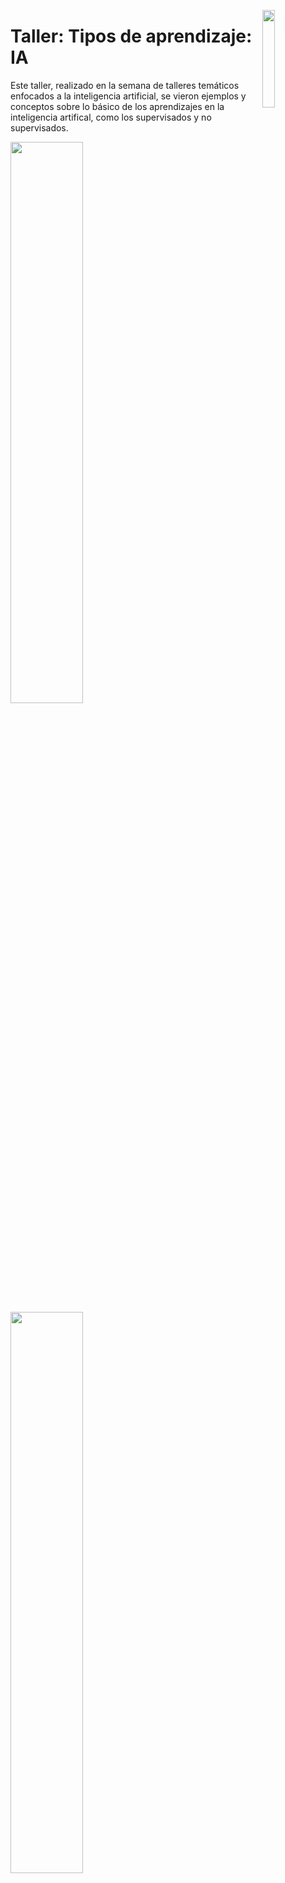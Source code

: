 
<p>
  <img src="https://media.giphy.com/media/v1.Y2lkPTc5MGI3NjExb3JpMzByeWhidnhveDNjcDZnMTNwMWZ4ODBscXp6eWdpMncyemMyMiZlcD12MV9pbnRlcm5hbF9naWZfYnlfaWQmY3Q9dHM/vdpFrcGczlxdv6v9FV/giphy.gif" align = "right" width="20%"  />
</p>

# Taller: Tipos de aprendizaje: IA


Este taller, realizado en la semana de talleres temáticos enfocados a la inteligencia artificial, se vieron ejemplos y conceptos sobre lo básico de los aprendizajes en la inteligencia artifical, como los supervisados y no supervisados.

  <div align="left">
    <img src="https://scontent.fmex27-1.fna.fbcdn.net/v/t39.30808-6/434654726_808033494703521_1824408893455243373_n.jpg?_nc_cat=111&ccb=1-7&_nc_sid=5f2048&_nc_eui2=AeHGjuWenv2uYNjQ4vwHaYWcGM_F1P77RvEYz8XU_vtG8T0cL8EXzNRIO6pirirWXMglm3IrZW_TKg5v0XgwokbI&_nc_ohc=1b-BsKVKeggAb6wJqK5&_nc_ht=scontent.fmex27-1.fna&oh=00_AfAnG4z0QbPTDVZ8vUumwXEimNNXZJbWMsxjr8fLNBRbxw&oe=661D5663" width="48%" />
    <img src="https://media.giphy.com/media/v1.Y2lkPTc5MGI3NjExZWVkMW93MXM0OHRjZWRrcnU0ZmJreDhkMzVud3dma2N4dGh2cGMxZiZlcD12MV9pbnRlcm5hbF9naWZfYnlfaWQmY3Q9Zw/7NS9RAepPQ0HJ85qJz/giphy-downsized-large.gif" width="48%" />
  </div>
<br>

### Taller realizado por:
#### [David Elias González García](https://github.com/se2510) - Generación 44 de PROTECO
#### [Francisco Joshua Quintero Montero](https://github.com/joshuaqm) - Generación 45 de PROTECO
